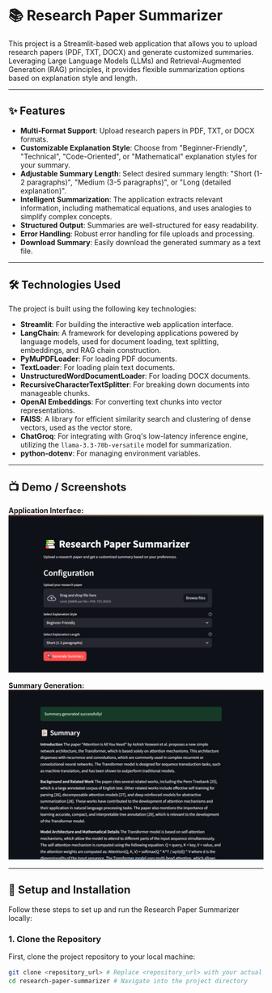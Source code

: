 # 📚 Research Paper Summarizer

This project is a Streamlit-based web application that allows you to upload research papers (PDF, TXT, DOCX) and generate customized summaries. Leveraging Large Language Models (LLMs) and Retrieval-Augmented Generation (RAG) principles, it provides flexible summarization options based on explanation style and length.

---

## ✨ Features

* **Multi-Format Support**: Upload research papers in PDF, TXT, or DOCX formats.
* **Customizable Explanation Style**: Choose from "Beginner-Friendly", "Technical", "Code-Oriented", or "Mathematical" explanation styles for your summary.
* **Adjustable Summary Length**: Select desired summary length: "Short (1-2 paragraphs)", "Medium (3-5 paragraphs)", or "Long (detailed explanation)".
* **Intelligent Summarization**: The application extracts relevant information, including mathematical equations, and uses analogies to simplify complex concepts.
* **Structured Output**: Summaries are well-structured for easy readability.
* **Error Handling**: Robust error handling for file uploads and processing.
* **Download Summary**: Easily download the generated summary as a text file.

---

## 🛠️ Technologies Used

The project is built using the following key technologies:

* **Streamlit**: For building the interactive web application interface.
* **LangChain**: A framework for developing applications powered by language models, used for document loading, text splitting, embeddings, and RAG chain construction.
* **PyMuPDFLoader**: For loading PDF documents.
* **TextLoader**: For loading plain text documents.
* **UnstructuredWordDocumentLoader**: For loading DOCX documents.
* **RecursiveCharacterTextSplitter**: For breaking down documents into manageable chunks.
* **OpenAI Embeddings**: For converting text chunks into vector representations.
* **FAISS**: A library for efficient similarity search and clustering of dense vectors, used as the vector store.
* **ChatGroq**: For integrating with Groq's low-latency inference engine, utilizing the `llama-3.3-70b-versatile` model for summarization.
* **python-dotenv**: For managing environment variables.

---

## 📺 Demo / Screenshots

**Application Interface:**
![Research Paper Summarizer Interface](Images/post.PNG "Main application interface")

**Summary Generation:**
![Generated Summary Example](Images/post2.PNG "Example of a generated summary")

---

## 🚀 Setup and Installation

Follow these steps to set up and run the Research Paper Summarizer locally:

### 1. Clone the Repository

First, clone the project repository to your local machine:

```bash
git clone <repository_url> # Replace <repository_url> with your actual repository URL
cd research-paper-summarizer # Navigate into the project directory
